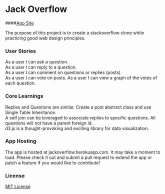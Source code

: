 # Jack Overflow  
####[App Site](http://jackoverflow.herokuapp.com)

The purpose of this project is to create a stackoverflow clone while practicing good web design principles.

### User Stories

As a user I can ask a question.  
As a user I can reply to a question.  
As a user I can comment on questions or replies (posts).  
As a user I can vote on posts.
As a user I can view a graph of the votes of each question.

### Core Learnings

Replies and Questions are similar. Create a post abstract class and use Single Table Inheritance.  
A self join can be leveraged to associate replies to specific questions. All questions will not have a parent foreign id.  
d3.js is a thought-provoking and exciting library for data visualization.

### App Hosting

The app is hosted at jackoverflow.herokuapp.com. It may take a moment to load. Please check it out and submit a pull request to extend the app or patch a feature if you would like to contribute!

### License

[MIT License](http://opensource.org/licenses/MIT)
